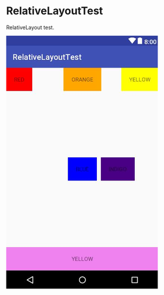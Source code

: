 # RelativeLayoutTest

RelativeLayout test.

![](https://github.com/ShieldManCCC/Android-Homework/blob/master/Layout/RelativeLayoutTest/RelativeLayoutTest.jpg)



